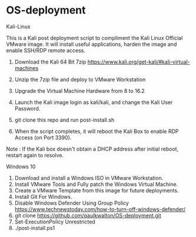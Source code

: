 # OS-deployment

Kali-Linux

This is a Kali post deployment script to compliment the Kali Linux Official VMware image. It will install useful applications, harden the image and enable SSH/RDP remote access.

1. Download the Kali 64 Bit 7zip https://www.kali.org/get-kali/#kali-virtual-machines

2. Unzip the 7zip file and deploy to VMware Workstation

3. Upgrade the Virtual Machine Hardware from 8 to 16.2

4. Launch the Kali image login as kali/kali, and change the Kali User Password.

5. git clone this repo and run post-install.sh

6. When the script completes, it will reboot the Kali Box to enable RDP Access (on Port 3390).

Note : If the Kali box doesn't obtain a DHCP address after initial reboot, restart again to resolve.

Windows 10

1. Download and install a Windows ISO in VMware Workstation.
2. Install VMware Tools and Fully patch the Windows Virtual Machine.
3. Create a VMware Template from this image for future deployments.
4. Install Git For Windows.
5. Disable Windows Defender Using Group Policy https://www.technewstoday.com/how-to-turn-off-windows-defender/
6. git clone https://github.com/paulkwalton/OS-deployment.git
7. Set-ExecutionPolicy Unrestricted
8. ./post-install.ps1

